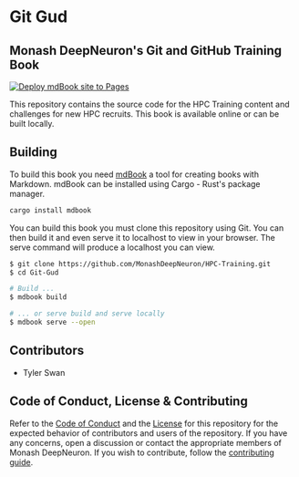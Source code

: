 # Git Gud

## Monash DeepNeuron's Git and GitHub Training Book

[![Deploy mdBook site to Pages](https://github.com/MonashDeepNeuron/Git-Gut/actions/workflows/mdbook.yml/badge.svg)](https://github.com/MonashDeepNeuron/Git-Gut/actions/workflows/mdbook.yml)

This repository contains the source code for the HPC Training content and challenges for new HPC recruits. This book is available online or can be built locally.

## Building

To build this book you need [mdBook](https://rust-lang.github.io/mdBook/index.html) a tool for creating books with Markdown. mdBook can be installed using Cargo - Rust's package manager.

```sh
cargo install mdbook
```

You can build this book you must clone this repository using Git. You can then build it and even serve it to localhost to view in your browser. The serve command will produce a localhost you can view.

```sh
$ git clone https://github.com/MonashDeepNeuron/HPC-Training.git
$ cd Git-Gud

# Build ...
$ mdbook build

# ... or serve build and serve locally
$ mdbook serve --open
```

## Contributors

- Tyler Swan

## Code of Conduct, License & Contributing

Refer to the [Code of Conduct](/CODE_OF_CONDUCT.md) and the [License](/LICENSE) for this repository for the expected behavior of contributors and users of the repository. If you have any concerns, open a discussion or contact the appropriate members of Monash DeepNeuron. If you wish to contribute, follow the [contributing guide](/CONTRIBUTING.md).
